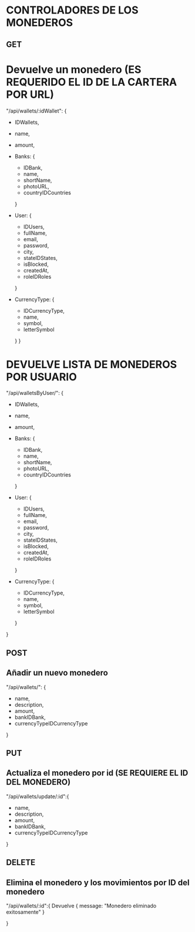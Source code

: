 # CONTROLADORES DE LOS MONEDEROS

## GET

# Devuelve un monedero (ES REQUERIDO EL ID DE LA CARTERA POR URL)
"/api/wallets/:idWallet": {
- IDWallets, 
- name,
- amount,
- Banks: {
    - IDBank,
    - name,
    - shortName,
    - photoURL,
    - countryIDCountries

    }
- User: {
    - IDUsers,
    - fullName,
    - email,
    - password,
    - city,
    - stateIDStates,
    - isBlocked,
    - createdAt,
    - roleIDRoles

    }
- CurrencyType: {
    - IDCurrencyType,
    - name,
    - symbol,
    - letterSymbol

    }
}

# DEVUELVE LISTA DE MONEDEROS POR USUARIO
"/api/walletsByUser/": {
- IDWallets, 
- name,
- amount,
- Banks: {
    - IDBank,
    - name,
    - shortName,
    - photoURL,
    - countryIDCountries

    }
- User: {
    - IDUsers,
    - fullName,
    - email,
    - password,
    - city,
    - stateIDStates,
    - isBlocked,
    - createdAt,
    - roleIDRoles

    }
- CurrencyType: {
    - IDCurrencyType,
    - name,
    - symbol,
    - letterSymbol

    }

}


## POST

## Añadir un nuevo monedero
"/api/wallets/": { 
- name, 
- description, 
- amount, 
- bankIDBank,
- currencyTypeIDCurrencyType

}


## PUT

## Actualiza el monedero por id (SE REQUIERE EL ID DEL MONEDERO)

"/api/wallets/update/:id":{
- name,
- description,
- amount,
- bankIDBank,
- currencyTypeIDCurrencyType 

}

## DELETE

## Elimina el monedero y los movimientos por ID del monedero

"/api/wallets/:id":{
    Devuelve {
        message: "Monedero eliminado exitosamente"
    }

}